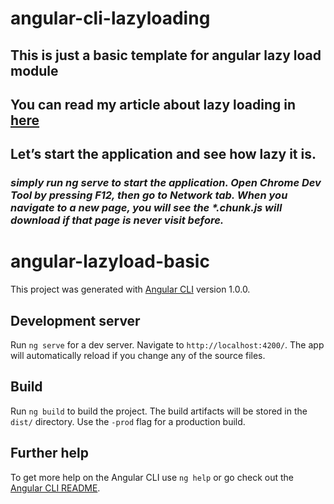 # angular-cli-lazyloading


## This is just a basic template for angular lazy load module


## You can read my article about lazy loading in [here](https://medium.com/@leekp/lazy-loading-with-angular-4-29c23792b7f4)



## Let’s start the application and see how lazy it is.


### _simply run ng serve to start the application. Open Chrome Dev Tool by pressing F12, then go to Network tab. When you navigate to a new page, you will see the *.chunk.js will download if that page is never visit before._



# angular-lazyload-basic

This project was generated with [Angular CLI](https://github.com/angular/angular-cli) version 1.0.0.

## Development server

Run `ng serve` for a dev server. Navigate to `http://localhost:4200/`. The app will automatically reload if you change any of the source files.


## Build

Run `ng build` to build the project. The build artifacts will be stored in the `dist/` directory. Use the `-prod` flag for a production build.



## Further help

To get more help on the Angular CLI use `ng help` or go check out the [Angular CLI README](https://github.com/angular/angular-cli/blob/master/README.md).

